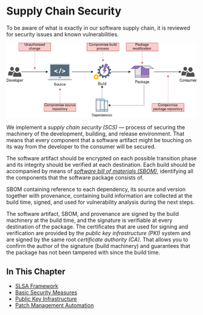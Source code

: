 # Supply Chain Security

To be aware of what is exactly in our software supply chain, it is reviewed for security issues and known vulnerabilities.

![Supply Chain Attacks Diagram](../img/threat_processing.drawio.png "Supply Chain Attacks")

We implement a _supply chain security (SCS)_ — process of securing the machinery of the development, building, and release environment. That means that every component that a software artifact might be touching on its way from the developer to the consumer will be secured.

The software artifact should be encrypted on each possible transition phase and its integrity should be verified at each destination. Each build should be accompanied by means of [_software bill of materials (SBOM)_](https://fossa.com/blog/software-bill-of-materials-formats-use-cases-tools/), identifying all the components that the software package consists of.

SBOM containing reference to each dependency, its source and version together with provenance, containing build information are collected at the build time, signed, and used for vulnerability analysis during the next steps.

The software artifact, SBOM, and provenance are signed by the build machinery at the build time, and the signature is verifiable at every destination of the package. The certificates that are used for signing and verification are provided by the _public key infrastructure (PKI)_ system and are signed by the same root _certificate authority (CA)_. That allows you to confirm the author of the signature (build machinery) and guarantees that the package has not been tampered with since the build time.


## In This Chapter

- [SLSA Framework](../scs/slsa-framework.md)
- [Basic Security Measures](../scs/basics.md)
- [Public Key Infrastructure](../scs/pki.md)
- [Patch Management Automation](../scs/patching-automation.md)
